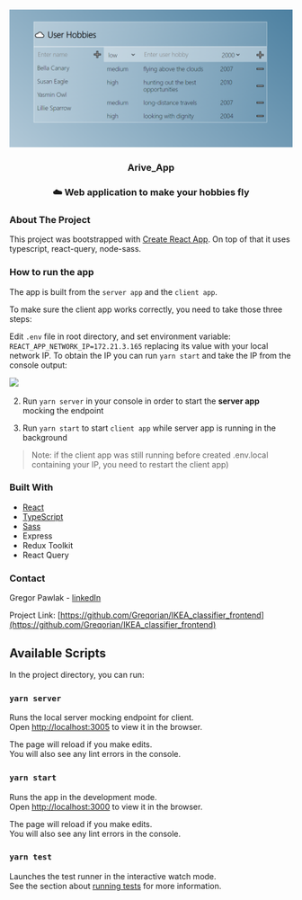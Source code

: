 <br />
<p align="center">
<img src="public/preview.PNG" width="600"> 
  <h3 align="center">Arive_App
</h3>

  <h3 align="center">
    ☁️ Web application to make your hobbies fly
  </h3>
</p>

<!-- ABOUT THE PROJECT -->

### About The Project

This project was bootstrapped with [Create React App](https://github.com/facebook/create-react-app). On top of that it uses typescript, react-query, node-sass.

### How to run the app

The app is built from the `server app` and the `client app`.

To make sure the client app works correctly, you need to take those three steps:

Edit `.env` file in root directory, and set environment variable: `REACT_APP_NETWORK_IP=172.21.3.165`
replacing its value with your local network IP.
To obtain the IP you can run `yarn start` and take the IP from the console output:

![](https://i.imgur.com/fGR8EmP.png)

2. Run `yarn server` in your console in order to start the **server app** mocking the endpoint

3. Run `yarn start` to start `client app` while server app is running in the background

> Note: if the client app was still running before created .env.local containing your IP, you need to restart the client app)

### Built With

- [React](https://reactjs.org/)
- [TypeScript](https://www.typescriptlang.org/)
- [Sass](https://sass-lang.com/)
- Express
- Redux Toolkit
- React Query

<!-- CONTACT -->

### Contact

Gregor Pawlak - [linkedIn](https://www.linkedin.com/in/grzegorz-pawlak/)

Project Link: [https://github.com/Greqorian/IKEA_classifier_frontend](https://github.com/Greqorian/IKEA_classifier_frontend)

## Available Scripts

In the project directory, you can run:

### `yarn server`

Runs the local server mocking endpoint for client.\
Open [http://localhost:3005](http://localhost:3005) to view it in the browser.

The page will reload if you make edits.\
You will also see any lint errors in the console.

### `yarn start`

Runs the app in the development mode.\
Open [http://localhost:3000](http://localhost:3000) to view it in the browser.

The page will reload if you make edits.\
You will also see any lint errors in the console.

### `yarn test`

Launches the test runner in the interactive watch mode.\
See the section about [running tests](https://facebook.github.io/create-react-app/docs/running-tests) for more information.
